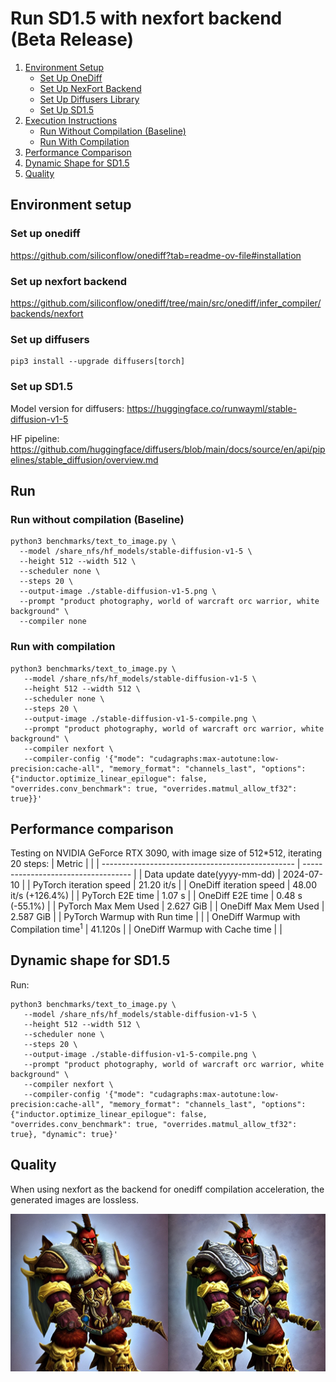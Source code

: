 # Run SD1.5 with nexfort backend (Beta Release)

1. [Environment Setup](#environment-setup)
   - [Set Up OneDiff](#set-up-onediff)
   - [Set Up NexFort Backend](#set-up-nexfort-backend)
   - [Set Up Diffusers Library](#set-up-diffusers)
   - [Set Up SD1.5](#set-up-sd15)
2. [Execution Instructions](#run)
   - [Run Without Compilation (Baseline)](#run-without-compilation-baseline)
   - [Run With Compilation](#run-with-compilation)
3. [Performance Comparison](#performance-comparison)
4. [Dynamic Shape for SD1.5](#dynamic-shape-for-sd15)
5. [Quality](#quality)

## Environment setup
### Set up onediff
https://github.com/siliconflow/onediff?tab=readme-ov-file#installation

### Set up nexfort backend
https://github.com/siliconflow/onediff/tree/main/src/onediff/infer_compiler/backends/nexfort

### Set up diffusers

```
pip3 install --upgrade diffusers[torch]
```
### Set up SD1.5
Model version for diffusers: https://huggingface.co/runwayml/stable-diffusion-v1-5

HF pipeline: https://github.com/huggingface/diffusers/blob/main/docs/source/en/api/pipelines/stable_diffusion/overview.md

## Run

### Run without compilation (Baseline)
```
python3 benchmarks/text_to_image.py \
  --model /share_nfs/hf_models/stable-diffusion-v1-5 \
  --height 512 --width 512 \
  --scheduler none \
  --steps 20 \
  --output-image ./stable-diffusion-v1-5.png \
  --prompt "product photography, world of warcraft orc warrior, white background" \
  --compiler none
```

### Run with compilation

```shell
python3 benchmarks/text_to_image.py \
   --model /share_nfs/hf_models/stable-diffusion-v1-5 \
   --height 512 --width 512 \
   --scheduler none \
   --steps 20 \
   --output-image ./stable-diffusion-v1-5-compile.png \
   --prompt "product photography, world of warcraft orc warrior, white background" \
   --compiler nexfort \
   --compiler-config '{"mode": "cudagraphs:max-autotune:low-precision:cache-all", "memory_format": "channels_last", "options": {"inductor.optimize_linear_epilogue": false, "overrides.conv_benchmark": true, "overrides.matmul_allow_tf32": true}}'
```

## Performance comparison

Testing on NVIDIA GeForce RTX 3090, with image size of 512*512, iterating 20 steps:
| Metric                                           |                                     |
| ------------------------------------------------ | ----------------------------------- |
| Data update date(yyyy-mm-dd)                     | 2024-07-10                          |
| PyTorch iteration speed                          | 21.20 it/s                          |
| OneDiff iteration speed                          | 48.00 it/s (+126.4%)                 |
| PyTorch E2E time                                 | 1.07 s                              |
| OneDiff E2E time                                 | 0.48 s (-55.1%)                     |
| PyTorch Max Mem Used                             | 2.627 GiB                           |
| OneDiff Max Mem Used                             | 2.587 GiB                           |
| PyTorch Warmup with Run time                     |                               |
| OneDiff Warmup with Compilation time<sup>1</sup> |                     41.120s       |
| OneDiff Warmup with Cache time                   |                              |

<!-- <sup>1</sup> OneDiff Warmup with Compilation time is tested on Intel(R) Xeon(R) Platinum 8468. Note this is just for reference, and it varies a lot on different CPU. -->

<!-- 
Testing on 4090:
| Metric                                           |                                     |
| ------------------------------------------------ | ----------------------------------- |
| Data update date(yyyy-mm-dd)                     | 2024-06-29                          |
| PyTorch iteration speed                          | 6.67 it/s                           |
| OneDiff iteration speed                          | 11.51 it/s (+72.6%)                 |
| PyTorch E2E time                                 | 4.90 s                              |
| OneDiff E2E time                                 | 2.67 s (-45.5%)                     |
| PyTorch Max Mem Used                             | 18.799 GiB                          |
| OneDiff Max Mem Used                             | 17.902 GiB                          |
| PyTorch Warmup with Run time                     | 4.99 s                              |
| OneDiff Warmup with Compilation time<sup>2</sup> | 302.79 s                            |
| OneDiff Warmup with Cache time                   | 51.96 s                             |

 <sup>2</sup> AMD EPYC 7543 32-Core Processor -->


## Dynamic shape for SD1.5

 <!-- TODO -->

Run:

```shell
python3 benchmarks/text_to_image.py \
   --model /share_nfs/hf_models/stable-diffusion-v1-5 \
   --height 512 --width 512 \
   --scheduler none \
   --steps 20 \
   --output-image ./stable-diffusion-v1-5-compile.png \
   --prompt "product photography, world of warcraft orc warrior, white background" \
   --compiler nexfort \
   --compiler-config '{"mode": "cudagraphs:max-autotune:low-precision:cache-all", "memory_format": "channels_last", "options": {"inductor.optimize_linear_epilogue": false, "overrides.conv_benchmark": true, "overrides.matmul_allow_tf32": true}, "dynamic": true}'
```

## Quality
When using nexfort as the backend for onediff compilation acceleration, the generated images are lossless.

<p align="center">
<img src="../../../imgs/nexfort_sd1-5_demo.png">
</p>
